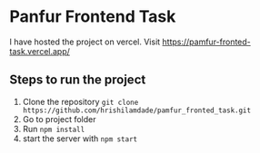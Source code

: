 # Panfur Frontend Task
I have hosted the project on vercel. Visit https://pamfur-fronted-task.vercel.app/
## Steps to run the project
1) Clone the repository ```git clone https://github.com/hrishilamdade/pamfur_fronted_task.git```
2) Go to project folder 
3) Run ```npm install```
4) start the server with ```npm start```
